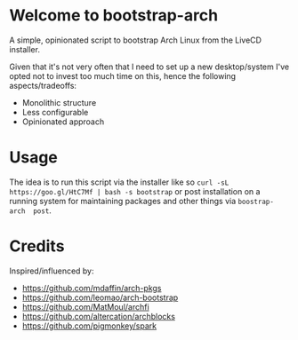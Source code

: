 # Welcome to bootstrap-arch

A simple, opinionated script to bootstrap Arch Linux from the LiveCD installer.

Given that it's not very often that I need to set up a new desktop/system I've opted not to invest too much time on this, hence the following aspects/tradeoffs:

* Monolithic structure
* Less configurable
* Opinionated approach


# Usage

The idea is to run this script via the installer like so `curl -sL https://goo.gl/HtC7Mf | bash -s bootstrap` or post installation on a running system for maintaining packages and other things via `boostrap-arch  post`.


# Credits

Inspired/influenced by:

* https://github.com/mdaffin/arch-pkgs
* https://github.com/leomao/arch-bootstrap
* https://github.com/MatMoul/archfi
* https://github.com/altercation/archblocks
* https://github.com/pigmonkey/spark

